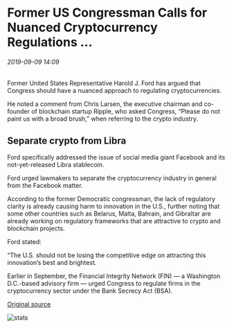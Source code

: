 # Former US Congressman Calls for Nuanced Cryptocurrency Regulations ...

###### 2019-09-09 14:09

Former United States Representative Harold J. Ford has argued that Congress should have a nuanced approach to regulating cryptocurrencies.

He noted a comment from Chris Larsen, the executive chairman and co-founder of blockchain startup Ripple, who asked Congress, “Please do not paint us with a broad brush,” when referring to the crypto industry.

## Separate crypto from Libra

Ford specifically addressed the issue of social media giant Facebook and its not-yet-released Libra stablecoin.

Ford urged lawmakers to separate the cryptocurrency industry in general from the Facebook matter.

According to the former Democratic congressman, the lack of regulatory clarity is already causing harm to innovation in the U.S., further noting that some other countries such as Belarus, Malta, Bahrain, and Gibraltar are already working on regulatory frameworks that are attractive to crypto and blockchain projects.

Ford stated:

“The U.S. should not be losing the competitive edge on attracting this innovation’s best and brightest.

Earlier in September, the Financial Integrity Network (FIN) — a Washington D.C.-based advisory firm — urged Congress to regulate firms in the cryptocurrency sector under the Bank Secrecy Act (BSA).

[Original source](https://cointelegraph.com/news/former-us-congressman-calls-for-nuanced-cryptocurrency-regulations)

![stats](https://c.statcounter.com/11760860/0/a89fa40b/1/ "stats")